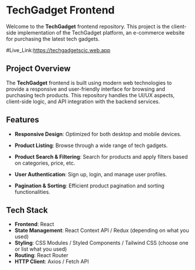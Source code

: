 # TechGadget Frontend

Welcome to the **TechGadget** frontend repository. This project is the client-side implementation of the TechGadget platform, an e-commerce website for purchasing the latest tech gadgets.

#Live_Link:https://techgadgetscic.web.app

## Project Overview

The **TechGadget** frontend is built using modern web technologies to provide a responsive and user-friendly interface for browsing and purchasing tech products. This repository handles the UI/UX aspects, client-side logic, and API integration with the backend services.

## Features

- **Responsive Design**: Optimized for both desktop and mobile devices.
- **Product Listing**: Browse through a wide range of tech gadgets.
- **Product Search & Filtering**: Search for products and apply filters based on categories, price, etc.
- **User Authentication**: Sign up, login, and manage user profiles.

- **Pagination & Sorting**: Efficient product pagination and sorting functionalities.

## Tech Stack

- **Frontend**: React
- **State Management**: React Context API / Redux (depending on what you used)
- **Styling**: CSS Modules / Styled Components / Tailwind CSS (choose one or list what you used)
- **Routing**: React Router
- **HTTP Client**: Axios / Fetch API


